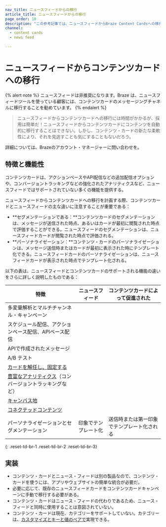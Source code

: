 ```yaml
---
nav_title: ニュースフィードからの移行
article_title: ニュースフィードからの移行
page_order: 10
description: "この参考記事では、ニュースフィードからBraze Content Cardsへの移行に関するガイダンスを提供する。"
channel:
  - content cards
  - news feed
  
---
```


# ニュースフィードからコンテンツカードへの移行

{% alert note %}
ニュースフィードは非推奨になります。Braze は、ニュースフィードツールを使っている顧客には、コンテンツカードのメッセージングチャネルに移行することを勧めています。
{% endalert %}

> ニュースフィードからコンテンツカードへの移行には時間がかかるが、採用は簡単だ！ニュースフィードからコンテンツカードにコンテンツを自動的に移行することはできない。しかし、コンテンツ・カードの新たな柔軟性により、それを見逃すことも気にすることもないだろう。

詳細については、Brazeのアカウント・マネージャーに問い合わせを。

## 特徴と機能性

コンテンツカードは、アクションベースやAPI配信などの追加配信オプションや、コンバージョントラッキングなどの強化されたアナリティクスなど、ニュースフィードではサポートされていない多くの機能を提供する。

ニュースフィードからコンテンツカードへの移行を計画する際、コンテンツカードとニュースフィードの主な違いに注意することが重要である：

- **セグメンテーションである：**コンテンツカードのセグメンテーションは、メッセージが送信された時点、あるいはカードが最初に閲覧された時点で評価することができる。ニュースフィードのセグメンテーションは、ニュースフィードカードが閲覧された時点で評価される。
- **パーソナライゼーション：**コンテンツ・カードのパーソナライゼーションは、メッセージ送信時またはカードが最初に表示された時にテンプレート化できる。ニュースフィードカードのパーソナライゼーションは、ニュースフィードカードが表示された時点でテンプレート化される。

以下の表は、ニュースフィードとコンテンツカードのサポートされる機能の違いをさらに詳しく説明したものである：

| 特徴 | ニュースフィード | コンテンツカードによって促進された |
|---|---|---|
| 多変量解析とマルチチャンネル・キャンペーン | <i class="fas fa-times" title="サポートされていない"></i> | <i class="fas fa-check" title="サポート"></i> |
| スケジュール配信、アクションベース配信、APIベース配信 | <i class="fas fa-times" title="サポートされていない"></i> | <i class="fas fa-check" title="サポート"></i> |
| APIで作成されたメッセージ | <i class="fas fa-times" title="サポートされていない"></i> | <i class="fas fa-check" title="サポート"></i> |
| A/B テスト | <i class="fas fa-times" title="サポートされていない"></i> | <i class="fas fa-check" title="サポート"></i> |
| [カードを解任し、固定する][4] | <i class="fas fa-times" title="サポートされていない"></i> | <i class="fas fa-check" title="サポート"></i> |
| [豊富なアナリティクス][3]（コンバージョントラッキングなど） | <i class="fas fa-times" title="サポートされていない"></i> | <i class="fas fa-check" title="サポート"></i> |
| [キャンバス地][2] | <i class="fas fa-times" title="サポートされていない"></i> | <i class="fas fa-check" title="サポート"></i> |
| [コネクテッドコンテンツ][5] | <i class="fas fa-times" title="サポートされていない"></i> | <i class="fas fa-check" title="サポート"></i> |
| パーソナライゼーションとセグメンテーション | 印象でテンプレート化 | 送信時または第一印象でテンプレート化される |
{: .reset-td-br-1 .reset-td-br-2 .reset-td-br-3}

## 実装

- コンテンツ・カードとニュース・フィードは別の製品なので、コンテンツ・カードを使うには、アプリやウェブサイトの簡単な統合が必要だ。
- 必要に応じて、既存のニュースフィードカードをコンテンツカードキャンペーンに手動で移行する必要がある。
- コンテンツ・カードはニュース・フィードの代わりであるため、ニュース・フィードと同時に使用することは意図されていない。
- コンテンツ・カードは現在、カテゴリーをサポートしていない。カテゴリーは、[カスタマイズとキーと値のペアで][1]実現できる。


[1]: {{site.baseurl}}/developer_guide/platform_integration_guides/web/content_cards/multiple_feeds/
[2]: {{site.baseurl}}/user_guide/engagement_tools/canvas/create_a_canvas/content-cards_in_canvas/
[3]: {{site.baseurl}}/user_guide/message_building_by_channel/content_cards/reporting/
[4]: {{site.baseurl}}/user_guide/message_building_by_channel/content_cards/create/#step-2-compose-a-content-card
[5]: {{site.baseurl}}/user_guide/personalization_and_dynamic_content/connected_content/
